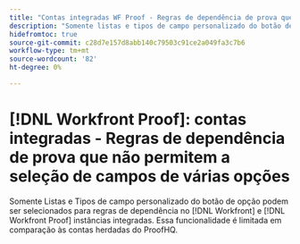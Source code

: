 ```yaml
---
title: "Contas integradas WF Proof - Regras de dependência de prova que não permitem a seleção de campos de várias opções"
description: "Somente listas e tipos de campo personalizado do botão de opção podem ser selecionados para regras de dependência no [!DNL Workfront] e [!DNL Workfront Proof] instâncias integradas. Essa funcionalidade é limitada em comparação às contas herdadas do ProofHQ."
hidefromtoc: true
source-git-commit: c28d7e157d8abb140c79503c91ce2a049fa3c7b6
workflow-type: tm+mt
source-wordcount: '82'
ht-degree: 0%

---
```



# [!DNL Workfront Proof]: contas integradas - Regras de dependência de prova que não permitem a seleção de campos de várias opções

Somente Listas e Tipos de campo personalizado do botão de opção podem ser selecionados para regras de dependência no [!DNL Workfront] e [!DNL Workfront Proof] instâncias integradas. Essa funcionalidade é limitada em comparação às contas herdadas do ProofHQ.
